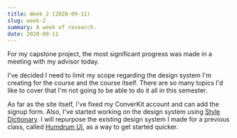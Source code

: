 ```yaml
---
title: Week 2 (2020-09-11)
slug: week-2
summary: A week of research.
date: 2020-09-11
---
```


For my capstone project, the most significant progress was made in a meeting with my advisor today.

I've decided I need to limit my scope regarding the design system I'm creating for the course and the course itself. There are so many topics I'd like to cover that I'm not going to be able to do it all in this semester.

As far as the site itself, I've fixed my ConverKit account and can add the signup form. Also, I've started working on the design system using [Style Dictionary](https://amzn.github.io/style-dictionary/). I will repurpose the existing design system I made for a previous class, called [Humdrum UI](https://github.com/GarthDB/humdrum-ui), as a way to get started quicker.
